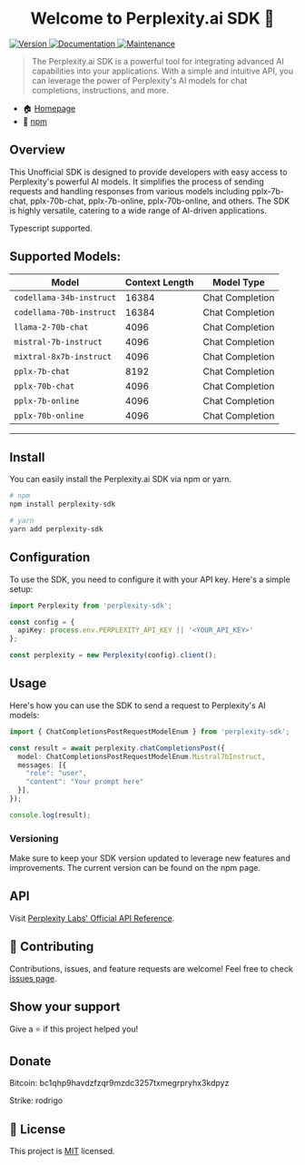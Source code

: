 <h1 align="center">Welcome to Perplexity.ai SDK 👋</h1>
<p>
  <a href="https://www.npmjs.com/package/perplexity-sdk" target="_blank">
    <img alt="Version" src="https://img.shields.io/npm/v/perplexity-sdk.svg">
  </a>
  <a href="https://github.com/PerplexityAI/perplexity-sdk#readme" target="_blank">
    <img alt="Documentation" src="https://img.shields.io/badge/documentation-yes-brightgreen.svg" />
  </a>
  <a href="https://github.com/PerplexityAI/perplexity-sdk/graphs/commit-activity" target="_blank">
    <img alt="Maintenance" src="https://img.shields.io/badge/Maintained%3F-yes-green.svg" />
  </a>
</p>

> The Perplexity.ai SDK is a powerful tool for integrating advanced AI capabilities into your applications. With a simple and intuitive API, you can leverage the power of Perplexity's AI models for chat completions, instructions, and more.

* 🏠 [Homepage](https://perplexity.ai)
* 🖤 [npm](https://www.npmjs.com/package/perplexity-sdk)

## Overview
This Unofficial SDK is designed to provide developers with easy access to Perplexity's powerful AI models. It simplifies the process of sending requests and handling responses from various models including pplx-7b-chat, pplx-70b-chat, pplx-7b-online, pplx-70b-online, and others. The SDK is highly versatile, catering to a wide range of AI-driven applications.

Typescript supported.

## Supported Models:
| Model                   | Context Length | Model Type      |
|-------------------------|----------------|-----------------|
| `codellama-34b-instruct`  | 16384          | Chat Completion |
| `codellama-70b-instruct`  | 16384          | Chat Completion |
| `llama-2-70b-chat`        | 4096           | Chat Completion |
| `mistral-7b-instruct`     | 4096           | Chat Completion |
| `mixtral-8x7b-instruct`   | 4096           | Chat Completion |
| `pplx-7b-chat`            | 8192           | Chat Completion |
| `pplx-70b-chat`           | 4096           | Chat Completion |
| `pplx-7b-online`          | 4096           | Chat Completion |
| `pplx-70b-online`         | 4096           | Chat Completion |

---

## Install
You can easily install the Perplexity.ai SDK via npm or yarn.

```sh
# npm
npm install perplexity-sdk

# yarn
yarn add perplexity-sdk
```

## Configuration
To use the SDK, you need to configure it with your API key. Here's a simple setup:

```ts
import Perplexity from 'perplexity-sdk';

const config = {
  apiKey: process.env.PERPLEXITY_API_KEY || '<YOUR_API_KEY>'
};

const perplexity = new Perplexity(config).client();
```

## Usage
Here's how you can use the SDK to send a request to Perplexity's AI models:

```ts
import { ChatCompletionsPostRequestModelEnum } from 'perplexity-sdk';

const result = await perplexity.chatCompletionsPost({
  model: ChatCompletionsPostRequestModelEnum.Mistral7bInstruct,
  messages: [{
    "role": "user",
    "content": "Your prompt here"
  }],
});

console.log(result);
```

### Versioning
Make sure to keep your SDK version updated to leverage new features and improvements. The current version can be found on the npm page.

## API
Visit [Perplexity Labs' Official API Reference](https://docs.perplexity.ai/reference/post_chat_completions).

## 🤝 Contributing

Contributions, issues, and feature requests are welcome! Feel free to check [issues page](https://github.com/PerplexityAI/perplexity-sdk/issues).

## Show your support

Give a ⭐️ if this project helped you!

## Donate

Bitcoin: bc1qhp9havdzfzqr9mzdc3257txmegrpryhx3kdpyz

Strike: rodrigo

## 📝 License

This project is [MIT](https://github.com/PerplexityAI/perplexity-sdk/blob/main/LICENSE) licensed.
